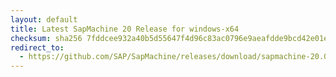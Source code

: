 ```yaml
---
layout: default
title: Latest SapMachine 20 Release for windows-x64
checksum: sha256 7fddcee932a40b5d55647f4d96c83ac0796e9aeafdde9bcd42e01ee65703c6b9
redirect_to:
  - https://github.com/SAP/SapMachine/releases/download/sapmachine-20.0.2/sapmachine-jdk-20.0.2_windows-x64_bin.zip
---
```

